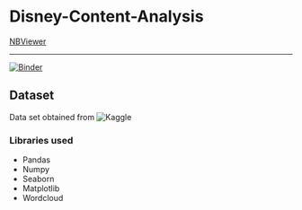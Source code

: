 ﻿# Disney-Content-Analysis

<!-- https://mybinder.org/v2/gh/athem-m/Disney-Content-Analysis/master -->
<!-- https://nbviewer.org/github/athem-m/Disney-Content-Analysis/blob/master/disney-tv-and-movies-eda.ipynb -->

[NBViewer](https://nbviewer.org/github/athem-m/Disney-Content-Analysis/blob/master/disney-tv-and-movies-eda.ipynb)

---

[![Binder](https://mybinder.org/badge_logo.svg)](https://mybinder.org/v2/gh/athem-m/Disney-Content-Analysis/master)

## Dataset

Data set obtained from ![Kaggle](https://www.kaggle.com/datasets/shivamb/disney-movies-and-tv-shows)

### Libraries used
- Pandas
- Numpy
- Seaborn
- Matplotlib
- Wordcloud
